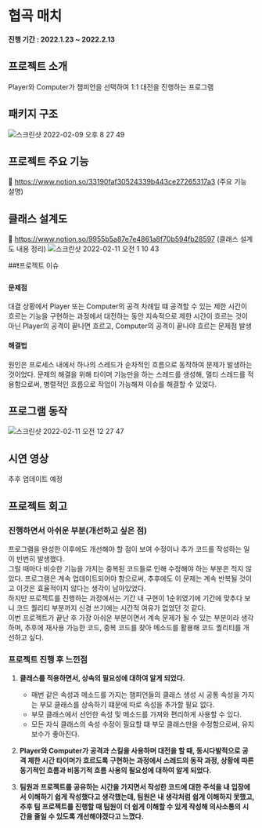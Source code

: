 # 협곡 매치
<Strong>진행 기간 : 2022.1.23 ~ 2022.2.13</Strong><br>

## 프로젝트 소개
Player와 Computer가 챔피언을 선택하여 1:1 대전을 진행하는 프로그램

## 패키지 구조
![스크린샷 2022-02-09 오후 8 27 49](https://user-images.githubusercontent.com/60283977/153191147-83dea08b-9210-4a21-a9b1-aa077d8ed65c.png)

## 프로젝트 주요 기능
🔗 https://www.notion.so/33190faf30524339b443ce27265317a3 (주요 기능 설명)

##  클래스 설계도
🔗 https://www.notion.so/9955b5a87e7e4861a8f70b594fb28597 (클래스 설계도 내용 정리)
![스크린샷 2022-02-11 오전 1 10 43](https://user-images.githubusercontent.com/60283977/153448461-db874018-2721-49c5-93b0-41b39bcf0fb3.png)


##❗프로젝트 이슈
#### 문제점
대결 상황에서 Player 또는 Computer의 공격 차례일 떄 공격할 수 있는 제한 시간이 흐르는 기능을 구현하는 과정에서 
대전하는 동안 지속적으로 제한 시간이 흐르는 것이 아닌 Player의 공격이 끝나면 흐르고, Computer의 공격이 끝나야 흐르는 문제점 발생
#### 해결법
원인은 프로세스 내에서 하나의 스레드가 순차적인 흐름으로 동작하여 문제가 발생하는 것이었다.
문제의 해결을 위해 타이머 기능만을 하는 스레드를 생성해, 멀티 스레드를 적용함으로써, 병렬적인 흐름으로 작업이 가능해져 이슈를 해결할 수 있었다.

## 프로그램 동작
![스크린샷 2022-02-11 오전 12 27 47](https://user-images.githubusercontent.com/60283977/153439874-d4a9e93f-292e-47b4-90c6-eccbac802c37.png)

## 시연 영상
추후 업데이트 예정

## 프로젝트 회고

### 진행하면서 아쉬운 부분(개선하고 싶은 점)
프로그램을 완성한 이후에도 개선해야 할 점이 보여 수정이나 추가 코드를 작성하는 일이 빈번히 발생했다.  
그럴 때마다 비슷한 기능을 가지는 중복된 코드들로 인해 수정해야 하는 부분은 적지 않았다.
프로그램은 계속 업데이트되어야 함으로써, 추후에도 이 문제는 계속 반복될 것이고 이것은 효율적이지 않다는 생각이 남아있었다.  
하지만 프로젝트를 진행하는 과정에서는 기간 내 구현이 1순위였기에 기간에 맞추다 보니 코드 퀄리티 부분까지 신경 쓰기에는 시간적 여유가 없었던 것 같다.  
이번 프로젝트가 끝난 후 가장 아쉬운 부분이면서 계속 문제가 될 수 있는 부분이라 생각하며, 추후에 재사용 가능한 코드, 중복 코드를 찾아 메소드를 활용해 코드 퀄리티를 개선하고 싶다.

### 프로젝트 진행 후 느낀점
1. <strong> 클래스를 적용하면서, 상속의 필요성에 대하여 알게 되었다.</strong>

   - 매번 같은 속성과 메소드를 가지는 챔피언들의 클래스 생성 시 공통 속성을 가지는 부모 클래스를 상속하기 떄문에 따로 속성을 추가할 필요 없다.
   - 부모 클래스에서 선언한 속성 및 메소드를 가져와 편리하게 사용할 수 있다.
   - 모든 자식 클래스의 속성 수정이 필요할 떄 부모 클래스만을 수정함으로써, 유지보수가 좋아진다.
           <br>
   

2. <strong>Player와 Computer가 공격과 스킬을 사용하며 대전을 할 때, 동시다발적으로 공격 제한 시간 타이머가 흐르도록 구현하는 과정에서
  스레드의 동작 과정, 상황에 따른 동기적인 흐름과 비동기적 흐름 사용의 필요성에 대하여 알게 되었다.<br></strong>


3. <strong>팀원과 프로젝트를 공유하는 시간을 가지면서 작성한 코드에 대한 주석을 내 입장에서 이해하기 쉽게 작성했다고 생각했는데,
  팀원은 내 생각처럼 쉽게 이해하지 못했고, 추후 팀 프로젝트를 진행할 때 팀원이 더 쉽게 이해할 수 있게 작성해 의사소통의 시간을 줄일 수 있도록 개선해야겠다고 느꼈다.</strong>


